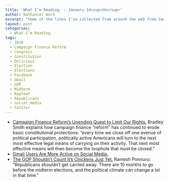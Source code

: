 ```yaml
---
title: 'What I’m Reading  — January 14<sup>th</sup>'
author: Nathaniel Ward
excerpt: "Some of the links I've collected from around the web from January 12th to January 14th."
layout: post
categories:
  - What I’m Reading
tags:
  - 2010
  - Campaign Finance Reform
  - Congress
  - Constitution
  - Delicious
  - Election
  - Elections
  - Facebook
  - Gmail
  - GOP
  - Midterm
  - Rapleaf
  - Republicans
  - social_media
  - twitter
---
```

  * [Campaign Finance Reform’s Unending Quest to Limit Our Rights.][1] Bradley Smith explains how campaign finance “reform” has continued to erode basic constitutional protections: “every time we close off one avenue of political participation, politically active Americans will turn to the next most effective legal means of carrying on their activity. That next most effective means will then become the loophole that must be closed.”
  * [Gmail Users Are More Active on Social Media.][2] 
  * [The GOP Shouldn’t Count It’s Chickens Just Yet.][3] Ramesh Ponnuru: “Republicans shouldn’t get carried away. There are 10 months to go before the midterm elections, and the political climate can change a lot in that time.”

 [1]: http://www.nationalaffairs.com/publications/detail/the-myth-of-campaign-finance-reform
 [2]: http://blog.rapleaf.rsvp1.com/social-insight-into-aol-gmail-hotmail-and-yahoo-email-users-%E2%80%93-part-3-social-network-memberships/
 [3]: http://www.time.com/time/politics/article/0,8599,1952807,00.html